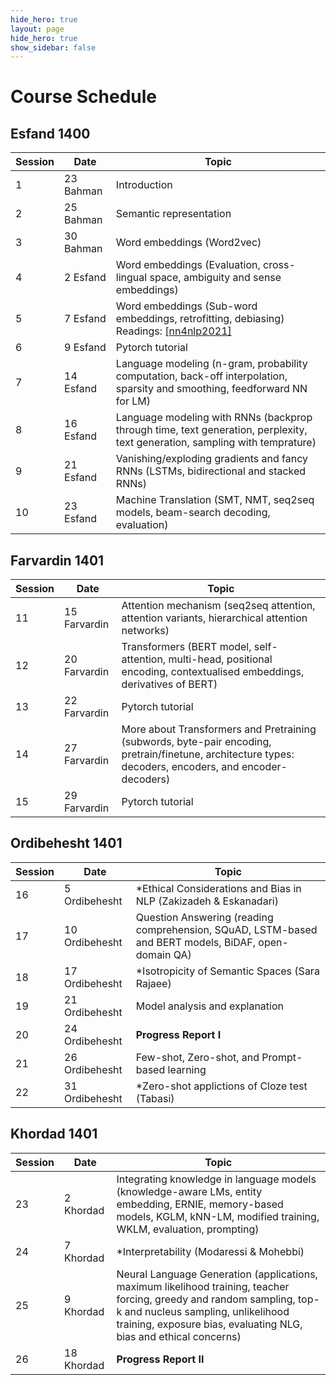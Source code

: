 ```yaml
---
hide_hero: true
layout: page
hide_hero: true
show_sidebar: false
---
```


# Course Schedule

## Esfand 1400

| Session 	| Date	| Topic |
|------|------|------|
| 1 | 23 Bahman | Introduction	| 
| 2 | 25 Bahman | Semantic representation | 
| 3 | 30 Bahman | Word embeddings	(Word2vec) | 
| 4 | 2 Esfand  | Word embeddings (Evaluation, cross-lingual space, ambiguity and sense embeddings)	| 
| 5 | 7 Esfand  | Word embeddings (Sub-word embeddings, retrofitting, debiasing) <br> Readings: [[nn4nlp2021]](http://www.phontron.com/class/nn4nlp2021/schedule/wordemb.html)| 
| 6 | 9 Esfand  | Pytorch tutorial| 
| 7 | 14 Esfand | Language modeling	(n-gram, probability computation, back-off interpolation, sparsity and smoothing, feedforward NN for LM) |
| 8 | 16 Esfand | Language modeling with RNNs	(backprop through time, text generation, perplexity, text generation, sampling with temprature) |
| 9 | 21 Esfand | Vanishing/exploding gradients and fancy RNNs (LSTMs, bidirectional and stacked RNNs) |
| 10 | 23 Esfand | Machine Translation (SMT, NMT, seq2seq models, beam-search decoding, evaluation) |


## Farvardin 1401

| Session 	| Date	| Topic |
|------|------|------|
| 11 | 15 Farvardin | Attention mechanism (seq2seq attention, attention variants, hierarchical attention networks) |
| 12 | 20 Farvardin | Transformers (BERT model, self-attention, multi-head, positional encoding, contextualised embeddings, derivatives of BERT) |
| 13 | 22 Farvardin | Pytorch tutorial |
| 14 | 27 Farvardin | More about Transformers and Pretraining (subwords, byte-pair encoding, pretrain/finetune, architecture types: decoders, encoders, and encoder-decoders) |
| 15 | 29 Farvardin | Pytorch tutorial |

## Ordibehesht 1401

| Session 	| Date	| Topic |
|------|------|------|
| 16 | 5 Ordibehesht | \*Ethical Considerations and Bias in NLP (Zakizadeh & Eskanadari) |
| 17 | 10 Ordibehesht | Question Answering (reading comprehension, SQuAD, LSTM-based and BERT models, BiDAF, open-domain QA) |
| 18 | 17 Ordibehesht | \*Isotropicity of Semantic Spaces (Sara Rajaee) |
| 19 | 21 Ordibehesht | Model analysis and explanation |
| 20 | 24 Ordibehesht | **Progress Report I** |
| 21 | 26 Ordibehesht | Few-shot, Zero-shot, and Prompt-based learning |
| 22 | 31 Ordibehesht | \*Zero-shot applictions of Cloze test (Tabasi)  |

## Khordad 1401

| Session 	| Date	| Topic |
|------|------|------|
| 23 | 2 Khordad | Integrating knowledge in language models (knowledge-aware LMs, entity embedding, ERNIE, memory-based models, KGLM, kNN-LM, modified training, WKLM, evaluation, prompting) |
| 24 | 7 Khordad | \*Interpretability (Modaressi & Mohebbi) |
| 25 | 9 Khordad | Neural Language Generation (applications, maximum likelihood training, teacher forcing, greedy and random sampling, top-k and nucleus sampling, unlikelihood training, exposure bias, evaluating NLG, bias and ethical concerns) |
| 26 | 18 Khordad | **Progress Report II** |



